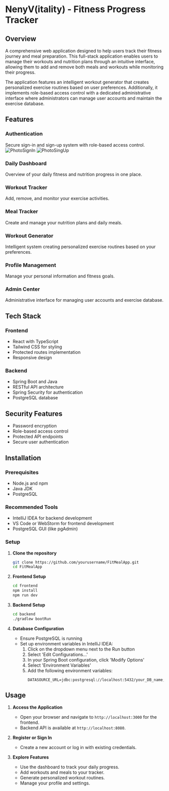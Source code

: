 # NenyV(itality) - Fitness Progress Tracker

## Overview
A comprehensive web application designed to help users track their fitness journey and meal preparation. This full-stack application enables users to manage their workouts and nutrition plans through an intuitive interface, allowing them to add and remove both meals and workouts while monitoring their progress. 

The application features an intelligent workout generator that creates personalized exercise routines based on user preferences. Additionally, it implements role-based access control with a dedicated administrative interface where administrators can manage user accounts and maintain the exercise database.

## Features

### Authentication
Secure sign-in and sign-up system with role-based access control.
![PhotoSignIn](https://github.com/user-attachments/assets/6d926ecf-69ac-4537-99bc-4146d113e322)
![PhotoSingUp](https://github.com/user-attachments/assets/d26fa9ca-3719-4b6f-bc5b-34c9a1fe7434)

### Daily Dashboard
Overview of your daily fitness and nutrition progress in one place.

### Workout Tracker
Add, remove, and monitor your exercise activities.

### Meal Tracker 
Create and manage your nutrition plans and daily meals.

### Workout Generator
Intelligent system creating personalized exercise routines based on your preferences.

### Profile Management
Manage your personal information and fitness goals.

### Admin Center
Administrative interface for managing user accounts and exercise database.

## Tech Stack
### Frontend
- React with TypeScript
- Tailwind CSS for styling
- Protected routes implementation
- Responsive design

### Backend
- Spring Boot and Java
- RESTful API architecture
- Spring Security for authentication
- PostgreSQL database

## Security Features
- Password encryption
- Role-based access control
- Protected API endpoints
- Secure user authentication

## Installation

### Prerequisites
- Node.js and npm
- Java JDK
- PostgreSQL

### Recommended Tools
- IntelliJ IDEA for backend development
- VS Code or WebStorm for frontend development
- PostgreSQL GUI (like pgAdmin)

### Setup

1. **Clone the repository**
   ```bash
   git clone https://github.com/yourusername/FitMealApp.git
   cd FitMealApp
   ```

2. **Frontend Setup**
   ```bash
   cd frontend
   npm install
   npm run dev
   ```

3. **Backend Setup**
   ```bash
   cd backend
   ./gradlew bootRun
   ```

4. **Database Configuration**
   - Ensure PostgreSQL is running
   - Set up environment variables in IntelliJ IDEA:
     1. Click on the dropdown menu next to the Run button
     2. Select 'Edit Configurations...'
     3. In your Spring Boot configuration, click 'Modify Options'
     4. Select 'Environment Variables'
     5. Add the following environment variables:
        ```properties
        DATASOURCE_URL=jdbc:postgresql://localhost:5432/your_DB_name;DATASOURCE_USER=DB_username;DATASOURCE_PASS=DB_password
        ```

## Usage

1. **Access the Application**
   - Open your browser and navigate to `http://localhost:3000` for the frontend.
   - Backend API is available at `http://localhost:8080`.

2. **Register or Sign In**
   - Create a new account or log in with existing credentials.

3. **Explore Features**
   - Use the dashboard to track your daily progress.
   - Add workouts and meals to your tracker.
   - Generate personalized workout routines.
   - Manage your profile and settings.
